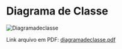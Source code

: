 # Diagrama de Classe

![Diagramadeclasse](https://user-images.githubusercontent.com/103187575/199362340-bfcfca24-c122-4a0f-bd2c-a279bf1a465a.JPG) 


Link arquivo em PDF: [diagramadeclasse.pdf](file:///C:/Users/joaoa/Downloads/diagramadeclasse.pdf)

